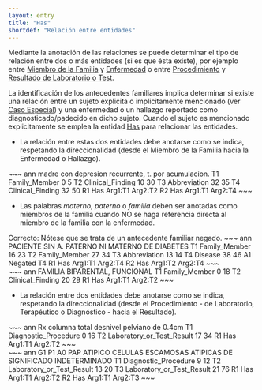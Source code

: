 ```yaml
---
layout: entry
title: "Has"
shortdef: "Relación entre entidades"
---
```


Mediante la anotación de las relaciones se puede determinar el tipo de relación entre dos o más entidades (si es que ésta existe), por ejemplo entre [Miembro de la Familia](../entity/family_member) y [Enfermedad](../entity/disease) o entre [Procedimiento](../entity/procedure) y [Resultado de Laboratorio o Test](../finding/Laboratory%20or%20Test%20Result). 

La identificación de los antecedentes familiares implica determinar si existe una relación entre  un sujeto explicita o implicitamente mencionado (ver [Caso Especial](../entity/disease)) y una enfermedad o un hallazgo reportado como diagnosticado/padecido en dicho sujeto. Cuando el sujeto es mencionado explicitamente se emplea la entidad [Has]() para relacionar las entidades.

* La relación entre estas dos entidades debe anotarse como se indica, respetando la direccionalidad (desde el Miembro de la Familia hacia la Enfermedad o Hallazgo). 

<div class="annotation-correct" markdown="1">
~~~ ann
madre con depresion recurrente, t. por acumulacion.
T1 Family_Member 0 5 
T2 Clinical_Finding 10 30 
T3 Abbreviation 32 35 
T4 Clinical_Finding 32 50 
R1 Has Arg1:T1 Arg2:T2
R2 Has Arg1:T1 Arg2:T4
~~~
</div>

* Las palabras *materno*, *paterno* o *familia* deben ser anotadas como miembros de la familia cuando NO se haga referencia directa al miembro de la familia con la enfermedad.

<div class="annotation-correct" markdown="1">
Correcto: Nótese que se trata de un antecedente familiar negado.
~~~ ann
PACIENTE SIN A. PATERNO NI MATERNO DE DIABETES
T1 Family_Member 16 23 
T2 Family_Member 27 34 
T3 Abbreviation 13 14 
T4 Disease 38 46 
A1 Negated T4
R1 Has Arg1:T1 Arg2:T4
R2 Has Arg1:T2 Arg2:T4
~~~
</div>

<div class="annotation-correct" markdown="1">
~~~ ann
FAMILIA BIPARENTAL, FUNCIONAL
T1 Family_Member 0 18 
T2 Clinical_Finding 20 29 
R1 Has Arg1:T1 Arg2:T2
~~~
</div>

* La relación entre dos entidades debe anotarse como se indica, respetando la direccionalidad (desde el Procedimiento - de Laboratorio, Terapéutico o Diagnóstico - hacia el Resultado).

<div class="annotation-correct" markdown="1">
~~~ ann
Rx columna total desnivel pelviano de 0.4cm
T1 Diagnostic_Procedure 0 16 
T2 Laboratory_or_Test_Result 17 34 
R1 Has Arg1:T1 Arg2:T2
~~~
</div>

<div class="annotation-correct" markdown="1">
~~~ ann
G1 P1 A0 PAP ATIPICO CELULAS ESCAMOSAS ATIPICAS DE SIGNIFICADO INDETERMINADO
T1 Diagnostic_Procedure 9 12 
T2 Laboratory_or_Test_Result 13 20 
T3 Laboratory_or_Test_Result 21 76 
R1 Has Arg1:T1 Arg2:T2
R2 Has Arg1:T1 Arg2:T3
~~~
</div>

